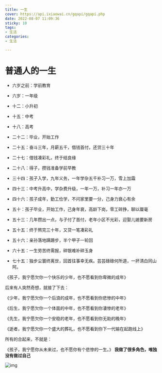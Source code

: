 ```yaml
---
title: 一生
cover: https://api.ixiaowai.cn/gqapi/gqapi.php
date: 2022-08-07 11:09:36
sticky: 10
tags:
- 生活
categories:
- 生活

---
```


# 普通人的一生

- 六岁之前：学前教育

- 六岁：一年级

- 十二：小升初

- 十五：中考

- 十八：高考

- 二十二：毕业，开始工作

- 二十五：奋斗三年，月薪五千，借钱首付，还贷三十年

- 二十七：借钱凑彩礼，终于结良缘

- 二十八：得子，攒钱准备学前早教

- 三十四：孩子入学，九年义务，一年学杂五千补习一万，雪上加霜

- 四十三：中考升高中，学杂费升级，一年一万，补习一年亦一万

- 四十六：孩子成年，勤工俭学，不问家里要一分，己身力衰心有余

- 五十：孩子毕业，开始工作，己身年衰，高龄下岗，零工碎挣，聊以厘毫

- 五十三：几年攒出一点，与子付了首付，老年小区不光彩，迎娶儿媳要新房

- 五十五：终于熬完三十年，又贷一笔凑彩礼

- 五十六：亲孙落地蹒跚步，半个甲子一轮回

- 六十五：一生劳苦终需报，碎银难补碎玉身

- 七十五：独步尘寰终离世，回首往事幸无疾。芸芸碌碌何所道，一抔清白同山阿。

《孩子，我宁愿欠你一个快乐的少年，也不愿看到你卑微的成年》

后来有人突然奇想，就接了下去：

《少年，我宁愿欠你一个后浪的成年，也不愿看到你悲惨的中年》

《后生，我宁愿欠你一个体面的中年，也不愿看到你凄惨的老年》

《先生，我宁愿欠你一个安稳的老年，也不愿看到你无助的晚年》

《逝者，我宁愿欠你一个盛大的葬礼，也不愿看到你下一代输在起跑线上》

所有的合起来，不就是：

《孩子，我宁愿你从未来过，也不愿你有个悲惨的一生。》
**我做了很多角色，唯独没有做过自己**

![img](https://images-1301128659.cos.ap-beijing.myqcloud.com/shaoxiongdu/202208071112132.jpeg)